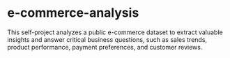 # e-commerce-analysis
This self-project analyzes a public e-commerce dataset to extract valuable insights and answer critical business questions, such as sales trends, product performance, payment preferences, and customer reviews.
